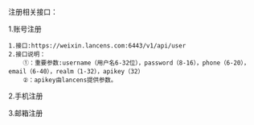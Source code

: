 注册相关接口：

1.账号注册

```
1.接口:https://weixin.lancens.com:6443/v1/api/user
2.接口说明：
    ①：重要参数:username（用户名6-32位），password（8-16），phone（6-20），email（6-40），realm（1-32），apikey（32）
    ②：apikey由lancens提供参数。
```

2.手机注册

3.邮箱注册

